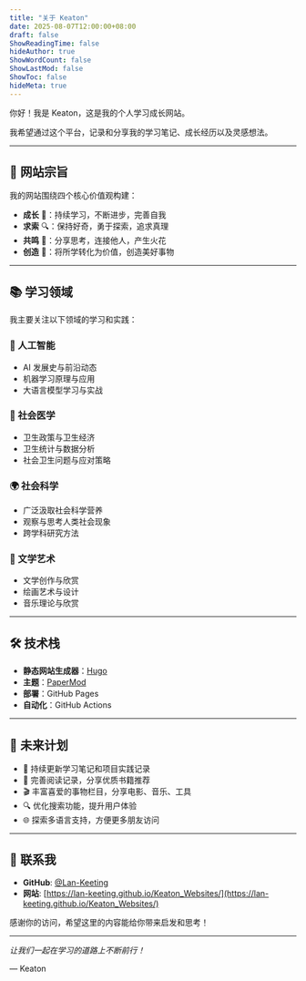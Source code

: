 ```yaml
---
title: "关于 Keaton"
date: 2025-08-07T12:00:00+08:00
draft: false
ShowReadingTime: false
hideAuthor: true
ShowWordCount: false
ShowLastMod: false
ShowToc: false
hideMeta: true
---
```


你好！我是 Keaton，这是我的个人学习成长网站。

我希望通过这个平台，记录和分享我的学习笔记、成长经历以及灵感想法。

---

## 🌱 网站宗旨

我的网站围绕四个核心价值观构建：

- **成长** 🌱：持续学习，不断进步，完善自我
- **求索** 🔍：保持好奇，勇于探索，追求真理  
- **共鸣** 💫：分享思考，连接他人，产生火花
- **创造** 🌟：将所学转化为价值，创造美好事物

---

## 📚 学习领域

我主要关注以下领域的学习和实践：

### 🤖 人工智能
- AI 发展史与前沿动态
- 机器学习原理与应用
- 大语言模型学习与实战

### 🏥 社会医学  
- 卫生政策与卫生经济
- 卫生统计与数据分析
- 社会卫生问题与应对策略

### 🌍 社会科学
- 广泛汲取社会科学营养
- 观察与思考人类社会现象
- 跨学科研究方法

### 🎨 文学艺术
- 文学创作与欣赏
- 绘画艺术与设计
- 音乐理论与欣赏

---

## 🛠️ 技术栈

- **静态网站生成器**：[Hugo](https://gohugo.io/)
- **主题**：[PaperMod](https://github.com/adityatelange/hugo-PaperMod)
- **部署**：GitHub Pages
- **自动化**：GitHub Actions

---

## 🚀 未来计划

- 📝 持续更新学习笔记和项目实践记录
- 📖 完善阅读记录，分享优质书籍推荐
- 🎬 丰富喜爱的事物栏目，分享电影、音乐、工具
- 🔍 优化搜索功能，提升用户体验
- 🌐 探索多语言支持，方便更多朋友访问

---

## 🤝 联系我

- **GitHub**: [@Lan-Keeting](https://github.com/Lan-Keeting)
- **网站**: [https://lan-keeting.github.io/Keaton_Websites/](https://lan-keeting.github.io/Keaton_Websites/)

感谢你的访问，希望这里的内容能给你带来启发和思考！

---

*让我们一起在学习的道路上不断前行！*

— Keaton



